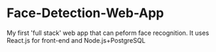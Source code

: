 # Face-Detection-Web-App
My first 'full stack' web app that can peform face recognition. It uses React.js for front-end and Node.js+PostgreSQL
